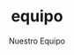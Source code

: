 ---
layout: staff
title: equipo
subtitle: Nuestro Equipo
description: Conocé más acerca de los profesores que conformamos este bello espacio, Alejandra y Felipe
---